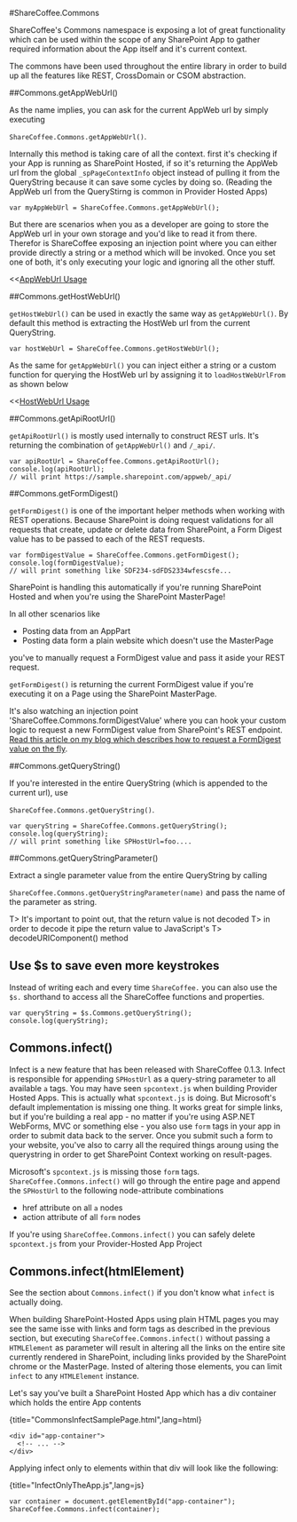 #ShareCoffee.Commons

ShareCoffee's Commons namespace is exposing a lot of great functionality which can be used within the scope of any SharePoint App to gather required information about the App itself and it's current context.

The commons have been used throughout the entire library in order to build up all the features like REST, CrossDomain or CSOM abstraction.

##Commons.getAppWebUrl()

As the name implies, you can ask for the current AppWeb url by simply executing

`ShareCoffee.Commons.getAppWebUrl()`.

Internally this method is taking care of all the context. first it's checking if your App is running as SharePoint Hosted, if so it's returning the AppWeb url from the global `_spPageContextInfo` object instead of pulling it from the QueryString because it can save some cycles by doing so. (Reading the AppWeb url from the QueryStirng is common in Provider Hosted Apps)

    var myAppWebUrl = ShareCoffee.Commons.getAppWebUrl();

But there are scenarios when you as a developer are going to store the AppWeb url in your own storage and you'd like to read it from there. Therefor is ShareCoffee exposing an injection point where you can either provide directly a string or a method which will be invoked. Once you set one of both, it's only executing your logic and ignoring all the other stuff.

<<[AppWebUrl Usage](code/commons/appweburl.js)

##Commons.getHostWebUrl()

`getHostWebUrl()` can be used in exactly the same way as `getAppWebUrl()`. By default this method is extracting the HostWeb url from the current QueryString.

    var hostWebUrl = ShareCoffee.Commons.getHostWebUrl();

As the same for `getAppWebUrl()` you can inject either a string or a custom function for querying the HostWeb url by assigning it to `loadHostWebUrlFrom` as shown below

<<[HostWebUrl Usage](code/commons/hostweburl.js)

##Commons.getApiRootUrl()

`getApiRootUrl()` is mostly used internally to construct REST urls. It's returning the combination of `getAppWebUrl()` and `/_api/`.

    var apiRootUrl = ShareCoffee.Commons.getApiRootUrl();
    console.log(apiRootUrl);
    // will print https://sample.sharepoint.com/appweb/_api/

##Commons.getFormDigest()

`getFormDigest()` is one of the important helper methods when working with REST operations. Because SharePoint is doing request validations for all requests that create, update or delete data from SharePoint, a Form Digest value has to be passed to each of the REST requests.

    var formDigestValue = ShareCoffee.Commons.getFormDigest();
    console.log(formDigestValue);
    // will print something like SDF234-sdFDS2334wfescsfe...

SharePoint is handling this automatically if you're running SharePoint Hosted and when you're using the SharePoint MasterPage!

In all other scenarios like
 - Posting data from an AppPart
 - Posting data form a plain website which doesn't use the MasterPage

you've to manually request a FormDigest value and pass it aside your REST request.

`getFormDigest()` is returning the current FormDigest value if you're executing it on a Page using the SharePoint MasterPage.

It's also watching an injection point 'ShareCoffee.Commons.formDigestValue' where you can hook your custom logic to request a new FormDigest value from SharePoint's REST endpoint. [Read this article on my blog which describes how to request a FormDigest value on the fly](http://dotnet-rocks.com/2014/01/28/query-formdigestvalue-from-sharepoint-using-sharecoffee/).


##Commons.getQueryString()

If you're interested in the entire QueryString (which is appended to the current url), use

`ShareCoffee.Commons.getQueryString()`.

    var queryString = ShareCoffee.Commons.getQueryString();
    console.log(queryString);
    // will print something like SPHostUrl=foo....

##Commons.getQueryStringParameter()

Extract a single parameter value from the entire QueryString by calling

`ShareCoffee.Commons.getQueryStringParameter(name)` and pass the name of the parameter as string.

T> It's important to point out, that the return value is not decoded
T> in order to decode it pipe the return value to JavaScript's
T> decodeURIComponent() method


## Use $s to save even more keystrokes

Instead of writing each and every time `ShareCoffee.` you can also use the `$s.` shorthand to access all the ShareCoffee functions and properties.

    var queryString = $s.Commons.getQueryString();
    console.log(queryString);

## Commons.infect()

Infect is a new feature that has been released with ShareCoffee 0.1.3. Infect is responsible for appending `SPHostUrl` as a query-string parameter to all available `a` tags. You may have seen `spcontext.js` when building Provider Hosted Apps. This is actually what `spcontext.js` is doing. But Microsoft's default implementation is missing one thing. It works great for simple links, but if you're building a real app - no matter if you're using ASP.NET WebForms, MVC or something else - you also use `form` tags in your app in order to submit data back to the server. Once you submit such a form to your website, you've also to carry all the required things aroung using the querystring in order to get SharePoint Context working on result-pages.

Microsoft's `spcontext.js` is missing those `form` tags. `ShareCoffee.Commons.infect()` will go through the entire page and append the `SPHostUrl` to the following node-attribute combinations

  * href attribute on all `a` nodes
  * action attribute of all `form` nodes

If you're using `ShareCoffee.Commons.infect()` you can safely delete `spcontext.js` from your Provider-Hosted App Project


## Commons.infect(htmlElement)

See the section about `Commons.infect()` if you don't know what `infect` is actually doing.

When building SharePoint-Hosted Apps using plain HTML pages you may see the same isse with links and form tags as described in the previous section, but executing `ShareCoffee.Commons.infect()` without passing a `HTMLElement` as parameter will result in altering all the links on the entire site currently rendered in SharePoint, including links provided by the SharePoint chrome or the MasterPage.
Insted of altering those elements, you can limit `infect` to any `HTMLElement` instance.

Let's say you've built a SharePoint Hosted App which has a div container which holds the entire App contents

{title="CommonsInfectSamplePage.html",lang=html}
~~~~~~
<div id="app-container">
  <!-- ... -->
</div>
~~~~~~

Applying infect only to elements within that div will look like the following:

{title="InfectOnlyTheApp.js",lang=js}
~~~~~~
var container = document.getElementById("app-container");
ShareCoffee.Commons.infect(container);
~~~~~~
